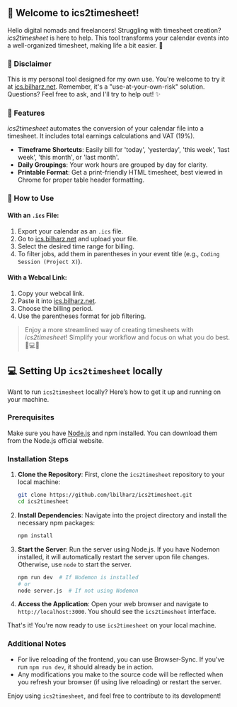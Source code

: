 ## 🌟 Welcome to ics2timesheet!

Hello digital nomads and freelancers! Struggling with timesheet creation? *ics2timesheet* is here to help. This tool transforms your calendar events into a well-organized timesheet, making life a bit easier. 🚀

### 📣 Disclaimer

This is my personal tool designed for my own use. You're welcome to try it at [ics.bilharz.net](http://ics.bilharz.net). Remember, it's a "use-at-your-own-risk" solution. Questions? Feel free to ask, and I'll try to help out! ✨

### 🎩 Features

*ics2timesheet* automates the conversion of your calendar file into a timesheet. It includes total earnings calculations and VAT (19%).

- **Timeframe Shortcuts**: Easily bill for 'today', 'yesterday', 'this week', 'last week', 'this month', or 'last month'.
- **Daily Groupings**: Your work hours are grouped by day for clarity.
- **Printable Format**: Get a print-friendly HTML timesheet, best viewed in Chrome for proper table header formatting.

### 🚀 How to Use

#### With an `.ics` File:
1. Export your calendar as an `.ics` file.
2. Go to [ics.bilharz.net](http://ics.bilharz.net) and upload your file.
3. Select the desired time range for billing.
4. To filter jobs, add them in parentheses in your event title (e.g., `Coding Session (Project X)`).

#### With a Webcal Link:
1. Copy your webcal link.
2. Paste it into [ics.bilharz.net](http://ics.bilharz.net).
3. Choose the billing period.
4. Use the parentheses format for job filtering.


> Enjoy a more streamlined way of creating timesheets with *ics2timesheet*! Simplify your workflow and focus on what you do best. 🌴💻📅


## 💻 Setting Up `ics2timesheet` locally

Want to run `ics2timesheet` locally? Here’s how to get it up and running on your machine.

### Prerequisites

Make sure you have [Node.js](https://nodejs.org/) and npm installed. You can download them from the Node.js official website.

### Installation Steps

1. **Clone the Repository**:
   First, clone the `ics2timesheet` repository to your local machine:
    ```bash
    git clone https://github.com/lbilharz/ics2timesheet.git
    cd ics2timesheet
    ```

2. **Install Dependencies**:
   Navigate into the project directory and install the necessary npm packages:
    ```bash
    npm install
    ```

3. **Start the Server**:
   Run the server using Node.js. If you have Nodemon installed, it will automatically restart the server upon file changes. Otherwise, use `node` to start the server.
    ```bash
    npm run dev  # If Nodemon is installed
    # or
    node server.js  # If not using Nodemon
    ```

4. **Access the Application**:
   Open your web browser and navigate to `http://localhost:3000`. You should see the `ics2timesheet` interface.

That's it! You're now ready to use `ics2timesheet` on your local machine.

### Additional Notes

- For live reloading of the frontend, you can use Browser-Sync. If you've run `npm run dev`, it should already be in action.
- Any modifications you make to the source code will be reflected when you refresh your browser (if using live reloading) or restart the server.

Enjoy using `ics2timesheet`, and feel free to contribute to its development!

